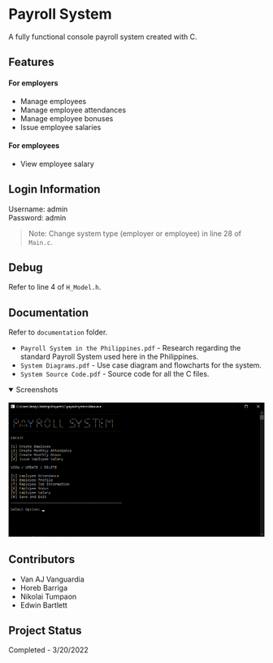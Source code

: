 # Payroll System
A fully functional console payroll system created with C.

## Features
#### For employers
 - Manage employees
 - Manage employee attendances
 - Manage employee bonuses
 - Issue employee salaries
#### For employees
 - View employee salary

## Login Information
Username: admin<br>
Password: admin<br>
> Note: Change system type (employer or employee) in line 28 of `Main.c`.

## Debug
Refer to line 4 of `H_Model.h`.

## Documentation
Refer to `documentation` folder.
 - `Payroll System in the Philippines.pdf` - Research regarding the standard Payroll System used here in the Philippines.
 - `System Diagrams.pdf` - Use case diagram and flowcharts for the system.
 - `System Source Code.pdf` - Source code for all the C files.

<details open>
<summary>Screenshots</summary>
<br>
<img src="https://github.com/vn-aj-vngrd/payroll-system/blob/master/documentation/screenshots/homepage.png?raw=true">
</details>

## Contributors
 - Van AJ Vanguardia
 - Horeb Barriga
 - Nikolai Tumpaon
 - Edwin Bartlett

## Project Status
Completed - 3/20/2022

